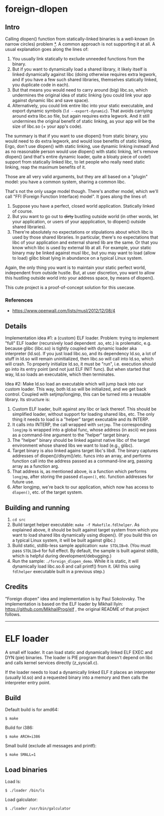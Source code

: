 # foreign-dlopen

## Intro

Calling dlopen() function from statically-linked binaries is a well-known
(in narrow circles) problem [*](#references). A common approach is not
supporting it at all. A usual explanation goes along the lines of:

1. You usually link statically to exclude unneeded functions from the binary.
2. But if you want to dynamically load a shared library, it likely itself
is linked dynamically against libc (doing otherwise requires extra legwork,
and if you have a few such shared libraries, themselves statically linked,
you duplicate code in each).
3. But that means you would need to carry around (big) libc.so, which
undermines the original idea of static linking (you could link your app
against dynamic libc and save space).
4. Alternatively, you could link entire libc into your static executable,
and export dynamic symbols (`ld --export-dynamic`). That avoids carriying
around extra libc.so file, but again requires extra legwork. And it still
undermines the original benefit of static linking, as your app will be
the size of libc.so (+ your app's code).

The summary is that if you want to use dlopen() from static binary,
you would need to do extra legwork, and would lose benefits of static
linking. Ergo, don't use dlopen() with static linking, use dynamic linking
instead! And as no reasonable person would use dlopen() with static linking,
let's remove dlopen() (and that's entire dynamic loader, quite a bloaty
piece of code!) support from statically linked libc, to let people who really
need static linking, reap the maximum benefits of it.

Those are all very valid arguments, but they are all based on a "plugin"
model: you have a common system, sharing a common libc.

That's not the only usage model though. There's another model, which we'll
call "FFI (Foreign Function Interface) model". It goes along the lines of:

1. Suppose you have a perfect, closed world application. Statically linked
of course.
2. But you want to go out to ~~dirty~~ bustling outside world (in other
words, let your application, or users of your appplication, to dlopen()
outside shared libraries).
3. There're absolutely no expectations or stipulations about which libc
is used by those shared libraries. In particular, there's no expectations
that libc of your application and external shared lib are the same. Or
that you know which libc is used by external lib at all. For example,
your static binary may be linked against musl libc, but you may want
to load (allow to load) glibc bloat lying in abundance on a typical Linux
system.

Again, the only thing you want is to maintain your static perfect world,
independent from outside hustle. But, at user discretion, you want to
allow this hustling outside world into your address space, by means of
dlopen().

This cute project is a proof-of-concept solution for this usecase.

### References

* https://www.openwall.com/lists/musl/2012/12/08/4

## Details

Implementation idea #1: a (custom) ELF loader. Problem: trying to implement
"full" ELF loader (recursively load dependent .so, etc.) is prolematic, e.g.
because glibc (libc.so) is tightly coupled with dynamic loader aka interpreter
(ld.so). If you just load libc.so, and its dependency ld.so, a lot of
stuff in ld.so will remain uninitialized, then libc.so will call into ld.so,
which will crash. To properly initialize ld.so, it must be "run", i.e.
execution should go into its entry point (and not just ELF INIT func). But
when started that way, ld.so loads an executable, which then terminates.

Idea #2: Make ld.so load an executable which will jump back into our custom
loader. This way, both ld.so will be initialized, and we get back control.
Coupled with setjmp/longjmp, this can be turned into a reusable library.
Its structure is:

1. Custom ELF loader, built against any libc or lack thereof. This should be
simplified loader, without support for loading shared libs, etc. The only
thing it needs to load is a "helper" target executable and its INTERP.
2. It calls into INTERP, the call wrapped with `setjmp`. The corresponding
`longjmp` is wrapped into a global func, whose address (in ascii) we pass as
a command-line argument to the "helper" target binary.
3. The "helper" binary should be linked against native libc of the target
environment whose shared libs we want to load (e.g., glibc).
4. Target binary is also linked agains target libc's libdl. The binary captures
addresses of dlopen()/dlsym()/etc. funcs into an array, and performs function
call into the address passed as a command-line arg, passing array as a
function arg.
5. That address is, as mentioned above, is a function which performs `longjmp`,
after storing the passed `dlopen()`, etc. function addresses for future use.
6. After longjmp, we're back to our application, which now has access to
`dlopen()`, etc. of the target system.

## Building and running

1. `cd src`
2. Build target helper executable: `make -f Makefile.fdlhelper`. As explained
above, it should be built against target system from which you want to load
shared libs dynamically using dlopen(). (If you build this on a typical Linux
system, it will be built against glibc.)
3. Build static, stdlib-less sample application: `make STDLIB=0`. (You must
pass `STDLIB=0` for full effect. By default, the sample is built against
stdlib, which is helpful during development/debugging.)
4. Run the sample: `./foreign_dlopen_demo`. While it is static, it will
dynamically load libc.so.6 and call printf() from it. (All this using
`fdlhelper` executable built in a previous step.)

## Credits

"Foreign dlopen" idea and implementation is by Paul Sokolovsky. The
implementation is based on the ELF loader by Mikhail Ilyin:
https://github.com/MikhailProg/elf , the original README of that project
follows.

---

# ELF loader

A small elf loader. It can load static and dynamically linked ELF EXEC and DYN (pie) binaries. The loader is PIE program that doesn't depend on libc and calls kernel services directly (z_syscall.c).

If the loader needs to load a dynamically linked ELF it places an interpreter (usually ld.so) and a requested binary into a memory and then calls the interpreter entry point.


## Build

Default build is for amd64:

```
$ make
``` 

Build for i386:

```
$ make ARCH=i386
```

Small build (exclude all messages and printf):

```
$ make SMALL=1
```

## Load binaries

Load ls:
```
$ ./loader /bin/ls
```

Load galculator:
```
$ ./loader /usr/bin/galculator
```

